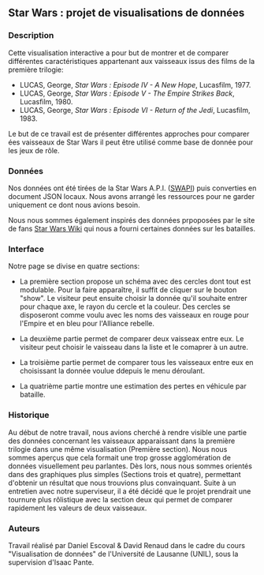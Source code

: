 ## Star Wars : projet de visualisations de données
### Description
Cette visualisation interactive a pour but de montrer et de comparer différentes caractéristiques appartenant aux vaisseaux issus des films de la première trilogie:
- LUCAS, George, *Star Wars : Episode IV - A New Hope*, Lucasfilm, 1977.
- LUCAS, George, *Star Wars : Episode V - The Empire Strikes Back*, Lucasfilm, 1980.
- LUCAS, George, *Star Wars : Episode VI - Return of the Jedi*, Lucasfilm, 1983.

Le but de ce travail est de présenter différentes approches pour comparer ées vaisseaux de Star Wars il peut être utilisé comme base de donnée pour les jeux de rôle.

### Données
Nos données ont été tirées de la Star Wars A.P.I. ([SWAPI](https://swapi.co/)) puis converties en document JSON locaux. Nous avons arrangé les ressources pour ne garder uniquement ce dont nous avions besoin.

Nous nous sommes également inspirés des données prpoposées par le site de fans [Star Wars Wiki](http://starwars.wikia.com/wiki/Main_Page) qui nous a fourni certaines données sur les batailles.

### Interface
Notre page se divise en quatre sections:
- La première section propose un schéma avec des cercles dont tout est modulable. Pour la faire apparaître, il suffit de cliquer sur le bouton "show". Le visiteur peut ensuite choisir la donnée qu'il souhaite entrer pour chaque axe, le rayon du cercle et la couleur. Des cercles se disposeront comme voulu avec les noms des vaisseaux en rouge pour l'Empire et en bleu pour l'Alliance rebelle.

- La deuxième partie permet de comparer deux vaisseax entre eux. Le visiteur peut choisir le vaisseau dans la liste et le comaprer à un autre.

- La troisième partie permet de comparer tous les vaisseaux entre eux en choisissant la donnée voulue ddepuis le menu déroulant.

- La quatrième partie montre une estimation des pertes en véhicule par bataille.

### Historique
Au début de notre travail, nous avions cherché à rendre visible une partie des données concernant les vaisseaux apparaissant dans la première trilogie dans une même visualisation (Première section). Nous nous sommes aperçus que cela formait une trop grosse agglomération de données visuellement peu parlantes. Dès lors, nous nous sommes orientés dans des graphiques plus simples (Sections trois et quatre), permettant d'obtenir un résultat que nous trouvions plus convainquant.
Suite à un entretien avec notre superviseur, il a été décidé que le projet prendrait une tournure plus rôlistique avec la section deux qui permet de comparer rapidement les valeurs de deux vaisseaux.

### Auteurs
Travail réalisé par Daniel Escoval & David Renaud dans le cadre du cours "Visualisation de données" de l'Université de Lausanne (UNIL), sous la supervision d'Isaac Pante.
